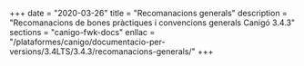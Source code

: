 +++
date        = "2020-03-26"
title       = "Recomanacions generals"
description = "Recomanacions de bones pràctiques i convencions generals Canigó 3.4.3"
sections    = "canigo-fwk-docs"
enllac		= "/plataformes/canigo/documentacio-per-versions/3.4LTS/3.4.3/recomanacions-generals/"
+++